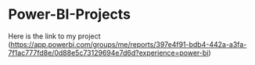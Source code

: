 # Power-BI-Projects
Here is the link to my project (https://app.powerbi.com/groups/me/reports/397e4f91-bdb4-442a-a3fa-7f1ac777fd8e/0d88e5c73129694e7d6d?experience=power-bi)
